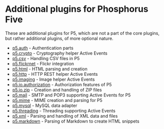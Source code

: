 Additional plugins for Phosphorus Five
===============

These are additional plugins for P5, which are not a part of the core plugins, but rather additional plugins, of more optional nature.

* [p5.auth](p5.auth) - Authentication parts
* [p5.crypto](p5.crypto) - Cryptography helper Active Events
* [p5.csv](p5.csv) - Handling CSV files in P5
* [p5.flickrnet](p5.flickrnet) - Flickr integration
* [p5.html](p5.html) - HTML parsing and creation
* [p5.http](p5.http) - HTTP REST helper Active Events
* [p5.imaging](p5.imaging) - Image helper Active Events
* [p5.io.authorization](p5.io.authorization) - Authorization features of P5
* [p5.io.zip](p5.io.zip) - Creation and handling of ZIP files
* [p5.mail](p5.mail) - SMTP and POP3 supporting Active Events for P5
* [p5.mime](p5.mime) - MIME creation and parsing for P5
* [p5.mysql](p5.mysql) - MySQL data adapter
* [p5.threading](p5.threading) - Threading supporting Active Events
* [p5.xml](p5.xml) - Parsing and handling of XML data and files
* [p5.markdown](p5.markdown) - Parsing of Markdown to create HTML snippets
